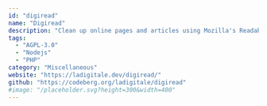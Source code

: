 ```yaml
---
id: "digiread"
name: "Digiread"
description: "Clean up online pages and articles using Mozilla's Readability (documentation in French)."
tags:
  - "AGPL-3.0"
  - "Nodejs"
  - "PHP"
category: "Miscellaneous"
website: "https://ladigitale.dev/digiread/"
github: "https://codeberg.org/ladigitale/digiread"
#image: "/placeholder.svg?height=300&width=400"
---
```



